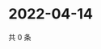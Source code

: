 # 2022-04-14

共 0 条

<!-- BEGIN WEIBO -->
<!-- 最后更新时间 Thu Apr 14 2022 05:15:11 GMT+0800 (China Standard Time) -->

<!-- END WEIBO -->
